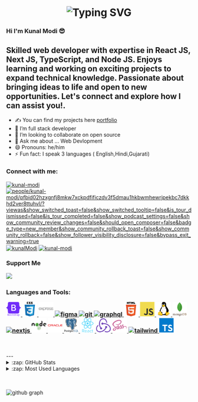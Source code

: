 <h1 align='center'>
<img src="https://readme-typing-svg.demolab.com?font=Fira+Code&weight=600&size=22&pause=1000&color=3F00F7&random=false&width=535&lines=%E2%9C%A8+Hey%2C+I'm+Kunal+You+are+Welcome!+%F0%9F%8C%9F" alt="Typing SVG" />
</h1>

### Hi  I'm Kunal Modi  😎


## Skilled web developer with expertise in React JS, Next JS, TypeScript, and Node JS. Enjoys learning and working on exciting projects to expand technical knowledge. Passionate about bringing ideas to life and open to new opportunities. Let's connect and explore how I can assist you!.
- ✍ You can find my projects here [portfolio]
- 🌱 I’m full stack developer 
- 👯 I’m looking to collaborate on open source
- 💬 Ask me about ... Web Devlopment
- 😄 Pronouns: he/him
- ⚡ Fun fact: I speak 3 languages ( English,Hindi,Gujarati)


### Connect with me:
<p align="left">
<a href="https://www.linkedin.com/in/kunal-modi-ab6636235" target="blank"><img align="center" src="https://raw.githubusercontent.com/rahuldkjain/github-profile-readme-generator/master/src/images/icons/Social/linked-in-alt.svg" alt="kunal-modi" height="30" width="40" /></a>
<a href="https://www.facebook.com/kunalmodi.7778?mibextid=JRoKGi" target="blank"><img align="center" src="https://raw.githubusercontent.com/rahuldkjain/github-profile-readme-generator/master/src/images/icons/Social/facebook.svg" alt="people/kunal-modi/pfbid02hzxgnfj8mkw7xckpdfificzdv3f5dmau1hkbwmhewrjpekbc7dkkhd2ver8ttuhvl/?viewas&show_switched_toast=false&show_switched_tooltip=false&is_tour_dismissed=false&is_tour_completed=false&show_podcast_settings=false&show_community_review_changes=false&should_open_composer=false&badge_type=new_member&show_community_rollback_toast=false&show_community_rollback=false&show_follower_visibility_disclosure=false&bypass_exit_warning=true" height="30" width="40" /></a>
<a href="https://instagram.com/kunal.modi_" target="blank"><img align="center" src="https://raw.githubusercontent.com/rahuldkjain/github-profile-readme-generator/master/src/images/icons/Social/instagram.svg" alt="kunalModi" height="30" width="40" /></a>
<a href="https://api.whatsapp.com/send?phone=919173064481&text=Hi%20Kunal" target="blank"><img align="center" src="https://raw.githubusercontent.com/rahuldkjain/github-profile-readme-generator/master/src/images/icons/Social/whatsapp.svg" alt="kunal-modi" height="30" width="40" /></a>
</p>


### Support Me

<a href="https://buymeacoffee.com/kunalmodi"><img src="https://cdn.buymeacoffee.com/buttons/v2/default-yellow.png" width="150"/></a>


### Languages and Tools:<p align="left"> <a href="https://getbootstrap.com" target="_blank" rel="noreferrer"> <img src="https://raw.githubusercontent.com/devicons/devicon/master/icons/bootstrap/bootstrap-plain-wordmark.svg" alt="bootstrap" width="40" height="40"/> </a> <a href="https://www.w3schools.com/css/" target="_blank" rel="noreferrer"> <img src="https://raw.githubusercontent.com/devicons/devicon/master/icons/css3/css3-original-wordmark.svg" alt="css3" width="40" height="40"/> </a> <a href="https://expressjs.com" target="_blank" rel="noreferrer"> <img src="https://raw.githubusercontent.com/devicons/devicon/master/icons/express/express-original-wordmark.svg" alt="express" width="40" height="40"/> </a> <a href="https://www.figma.com/" target="_blank" rel="noreferrer"> <img src="https://www.vectorlogo.zone/logos/figma/figma-icon.svg" alt="figma" width="40" height="40"/> </a> <a href="https://git-scm.com/" target="_blank" rel="noreferrer"> <img src="https://www.vectorlogo.zone/logos/git-scm/git-scm-icon.svg" alt="git" width="40" height="40"/> </a> <a href="https://graphql.org" target="_blank" rel="noreferrer"> <img src="https://www.vectorlogo.zone/logos/graphql/graphql-icon.svg" alt="graphql" width="40" height="40"/> </a> <a href="https://www.w3.org/html/" target="_blank" rel="noreferrer"> <img src="https://raw.githubusercontent.com/devicons/devicon/master/icons/html5/html5-original-wordmark.svg" alt="html5" width="40" height="40"/> </a> <a href="https://developer.mozilla.org/en-US/docs/Web/JavaScript" target="_blank" rel="noreferrer"> <img src="https://raw.githubusercontent.com/devicons/devicon/master/icons/javascript/javascript-original.svg" alt="javascript" width="40" height="40"/> </a> <a href="https://www.linux.org/" target="_blank" rel="noreferrer"> <img src="https://raw.githubusercontent.com/devicons/devicon/master/icons/linux/linux-original.svg" alt="linux" width="40" height="40"/> </a> <a href="https://www.mongodb.com/" target="_blank" rel="noreferrer"> <img src="https://raw.githubusercontent.com/devicons/devicon/master/icons/mongodb/mongodb-original-wordmark.svg" alt="mongodb" width="40" height="40"/> </a> <a href="https://nextjs.org/" target="_blank" rel="noreferrer"> <img src="https://cdn.worldvectorlogo.com/logos/nextjs-2.svg" alt="nextjs" width="40" height="40"/> </a> <a href="https://nodejs.org" target="_blank" rel="noreferrer"> <img src="https://raw.githubusercontent.com/devicons/devicon/master/icons/nodejs/nodejs-original-wordmark.svg" alt="nodejs" width="40" height="40"/> </a> <a href="https://www.oracle.com/" target="_blank" rel="noreferrer"> <img src="https://raw.githubusercontent.com/devicons/devicon/master/icons/oracle/oracle-original.svg" alt="oracle" width="40" height="40"/> </a> <a href="https://www.postgresql.org" target="_blank" rel="noreferrer"> <img src="https://raw.githubusercontent.com/devicons/devicon/master/icons/postgresql/postgresql-original-wordmark.svg" alt="postgresql" width="40" height="40"/> </a> <a href="https://reactjs.org/" target="_blank" rel="noreferrer"> <img src="https://raw.githubusercontent.com/devicons/devicon/master/icons/react/react-original-wordmark.svg" alt="react" width="40" height="40"/> </a> <a href="https://redux.js.org" target="_blank" rel="noreferrer"> <img src="https://raw.githubusercontent.com/devicons/devicon/master/icons/redux/redux-original.svg" alt="redux" width="40" height="40"/> </a> <a href="https://sass-lang.com" target="_blank" rel="noreferrer"> <img src="https://raw.githubusercontent.com/devicons/devicon/master/icons/sass/sass-original.svg" alt="sass" width="40" height="40"/> </a> <a href="https://tailwindcss.com/" target="_blank" rel="noreferrer"> <img src="https://www.vectorlogo.zone/logos/tailwindcss/tailwindcss-icon.svg" alt="tailwind" width="40" height="40"/> </a> <a href="https://www.typescriptlang.org/" target="_blank" rel="noreferrer"> <img src="https://raw.githubusercontent.com/devicons/devicon/master/icons/typescript/typescript-original.svg" alt="typescript" width="40" height="40"/> </a> </p>

<br />
<br />
--- 
<details>
  <summary>:zap: GitHub Stats</summary>

  <img align="left" alt="kunal2263 GitHub Stats" src="https://github-readme-stats.vercel.app/api?username=kunal2263&show_icons=true&hide_border=true" />

</details>

<details>
  <summary>:zap: Most Used Languages</summary>

<img align="left" alt="kunal2263 GitHub Top Languages" src="https://github-readme-stats.vercel.app/api/top-langs/?username=kunal2263"/>

</details>


<br>
<br>

![github graph](https://github-readme-activity-graph.vercel.app/graph?username=kunal2263&theme=react-light)
<br>



[instagram]: https://www.instagram.com/kunal.modi_
[linkedin]: https://linkedin.com/in/kunal-modi-ab6636235
[portfolio]: https://kunalmodi.vercel.app
